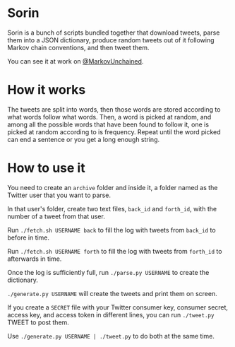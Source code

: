 Sorin
=====

Sorin is a bunch of scripts bundled together that download tweets, parse them into a JSON dictionary, produce random tweets out of it following Markov chain conventions, and then tweet them.

You can see it at work on [@MarkovUnchained](http://twitter.com/MarkovUnchained).


How it works
=====

The tweets are split into words, then those words are stored according to what words follow what words. Then, a word is picked at random, and among all the possible words that have been found to follow it, one is picked at random according to is frequency. Repeat until the word picked can end a sentence or you get a long enough string.


How to use it
=====

You need to create an `archive` folder and inside it, a folder named as the Twitter user that you want to parse.

In that user's folder, create two text files, `back_id` and `forth_id`, with the number of a tweet from that user.

Run `./fetch.sh USERNAME back` to fill the log with tweets from `back_id` to before in time.

Run `./fetch.sh USERNAME forth` to fill the log with tweets from `forth_id` to afterwards in time.

Once the log is sufficiently full, run `./parse.py USERNAME` to create the dictionary.

`./generate.py USERNAME` will create the tweets and print them on screen.

If you create a `SECRET` file with your Twitter consumer key, consumer secret, access key, and access token in different lines, you can run `./tweet.py` TWEET to post them.

Use `./generate.py USERNAME | ./tweet.py` to do both at the same time.
